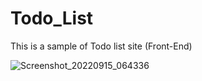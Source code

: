 # Todo_List

This is a sample of Todo list site (Front-End)

![Screenshot_20220915_064336](https://user-images.githubusercontent.com/66774651/190297861-36ecc54a-0f97-4f83-9c0d-8e83e1cbfa58.png)
